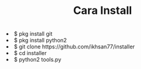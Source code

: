 # <center>Cara Install</center>
<br>
<li> $ pkg install git<br>
<li> $ pkg install python2<br>
<li> $ git clone https://github.com/ikhsan77/installer<br>
<li> $ cd installer<br>
<li> $ python2 tools.py<br>

